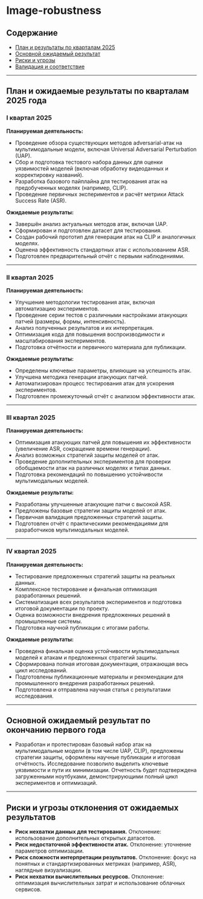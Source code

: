 # Image-robustness

## Содержание

- [План и результаты по кварталам 2025](#roadmap2025)
- [Основной ожидаемый результат](#mainresult)
- [Риски и угрозы](#risks)
- [Валидация и соответствие](#validation)

---

## <a name="roadmap2025"></a>План и ожидаемые результаты по кварталам 2025 года

### I квартал 2025

**Планируемая деятельность:**

- Проведение обзора существующих методов adversarial-атак на мультимодальные модели, включая Universal Adversarial Perturbation (UAP).
- Сбор и подготовка тестового набора данных для оценки уязвимостей моделей (включая обработку видеоданных и корректировку названий).
- Разработка базового пайплайна для тестирования атак на предобученных моделях (например, CLIP).
- Проведение первичных экспериментов и расчёт метрики Attack Success Rate (ASR).

**Ожидаемые результаты:**

- Завершён анализ актуальных методов атак, включая UAP.
- Сформирован и подготовлен датасет для тестирования.
- Создан рабочий прототип для генерации атак на CLIP и аналогичных моделях.
- Оценена эффективность стандартных атак с использованием ASR.
- Подготовлен предварительный отчёт с первыми наблюдениями.

---

### II квартал 2025

**Планируемая деятельность:**

- Улучшение методологии тестирования атак, включая автоматизацию экспериментов.
- Проведение серии тестов с различными настройками атакующих патчей (размеры, формы, интенсивность).
- Анализ полученных результатов и их интерпретация.
- Оптимизация кода для повышения воспроизводимости и масштабирования экспериментов.
- Подготовка отчётности и первичного материала для публикации.

**Ожидаемые результаты:**

- Определены ключевые параметры, влияющие на успешность атак.
- Улучшена методика генерации атакующих патчей.
- Автоматизирован процесс тестирования атак для ускорения экспериментов.
- Подготовлен промежуточный отчёт с анализом эффективности атак.

---

### III квартал 2025

**Планируемая деятельность:**

- Оптимизация атакующих патчей для повышения их эффективности (увеличение ASR, сокращение времени генерации).
- Анализ возможных стратегий защиты моделей от атак.
- Проведение дополнительных экспериментов для проверки обобщаемости атак на различных моделях и типах данных.
- Подготовка рекомендаций по повышению устойчивости мультимодальных моделей.

**Ожидаемые результаты:**

- Разработаны улучшенные атакующие патчи с высокой ASR.
- Предложены базовые стратегии защиты моделей от атак.
- Первичная валидация предложенных стратегий защиты.
- Подготовлен отчёт с практическими рекомендациями для разработчиков мультимодальных моделей.

---

### IV квартал 2025

**Планируемая деятельность:**

- Тестирование предложенных стратегий защиты на реальных данных.
- Комплексное тестирование и финальная оптимизация разработанных решений.
- Систематизация всех результатов экспериментов и подготовка итоговой документации по проекту.
- Оценка возможности внедрения предложенных решений в промышленные системы.
- Подготовка научной публикации с итогами работы.

**Ожидаемые результаты:**

- Проведена финальная оценка устойчивости мультимодальных моделей к атакам и предложенных стратегий защиты.
- Сформирована полная итоговая документация, отражающая весь цикл исследований.
- Подготовлены публикационные материалы и рекомендации для промышленного внедрения разработанных решений.
- Подготовлена и отправлена научная статья с результатами исследования.

---

## <a name="mainresult"></a>Основной ожидаемый результат по окончанию первого года

- Разработан и протестирован базовый набор атак на мультимодальные модели (в том числе UAP, CLIP), предложены стратегии защиты, оформлены научные публикации и итоговая отчётность. Исследование позволило выделить ключевые уязвимости и пути их минимизации. Отчетность будет подтверждена загруженными ноутбуками, демонстрирующими полный цикл экспериментов и оптимизаций.

---

## <a name="risks"></a>Риски и угрозы отклонения от ожидаемых результатов

- **Риск нехватки данных для тестирования.** Отклонение: использование дополнительных открытых датасетов.
- **Риск недостаточной эффективности атак.** Отклонение: уточнение параметров оптимизации.
- **Риск сложности интерпретации результатов.** Отклонение: фокус на понятных и стандартизированных метриках (например, ASR), наглядные визуализации.
- **Риск нехватки вычислительных ресурсов.** Отклонение: оптимизация вычислительных затрат и использование облачных сервисов.
